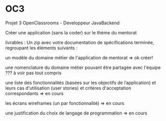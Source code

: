 # OC3
Projet 3 OpenClassrooms - Developpeur JavaBackend

Créer une application (sans la coder) sur le thème du mentorat

livrables : Un zip avec votre documentation de spécifications terminée, regroupant les éléments suivants : 

un modèle du domaine métier de l'application de mentorat => ok créer!

une nomenclature du domaine métier pouvant être partagée avec l'équipe ??? à voir pas tout compris

une liste des fonctionnalités (basées sur les objectifs de l’application) et leurs cas d'utilisation (user stories) et critères d'acceptation correspondants => en cours

les écrans wireframes (un par fonctionnalité) => en cours

une justification du choix de langage de programmation => en cours
